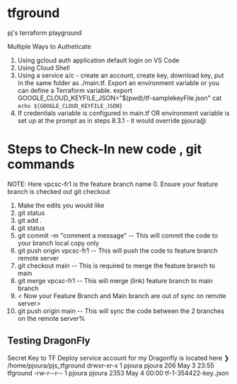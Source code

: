 # tfground
pj's terraform playground

Multiple Ways to Autheticate 
1. Using gcloud auth application default login on VS Code
2. Using Cloud Shell 
3. Using a service a/c - create an account, create key, download key, put in the same folder as ./main.tf. Export an environment variable or you can define a Terraform variable. 
    export GOOGLE_CLOUD_KEYFILE_JSON="$(pwd)/tf-samplekeyFile.json"
    cat `echo ${GOOGLE_CLOUD_KEYFILE_JSON}`
4. If credentials variable is configured in main.tf OR environment variable is set up at the prompt as in steps 8.3.1 - it would override pjoura@

# Steps to Check-In new code , git commands
NOTE: Here vpcsc-fr1 is the feature branch name
0.  Ensure your feature branch is checked out git checkout <brancg-name> 
1.  Make the edits you would like
2.  git status
3.  git add . 
4.  git status 
5.  git commit -m "comment a message" -- This will commit the code to your branch local copy only
6.  git push origin vpcsc-fr1 -- This will push the code to feature branch remote server
7.  git checkout main -- This is required to merge the feature branch to main
8.  git merge vpcsc-fr1 -- This will merge (link) feature branch to main branch
9.  < Now your Feature Branch and Main branch are out of sync on remote server>
10. git push origin main -- This will sync the code between the 2 branches on the remote server%  

## Testing DragonFly
Secret Key to TF Deploy service account for my Dragonfly is located here
❯ /home/pjoura/pjs_tfground
drwxr-xr-x 1 pjoura pjoura  206 May  3 23:55 tfground
-rw-r--r-- 1 pjoura pjoura 2353 May  4 00:00 tf-1-354422-key..json
####
